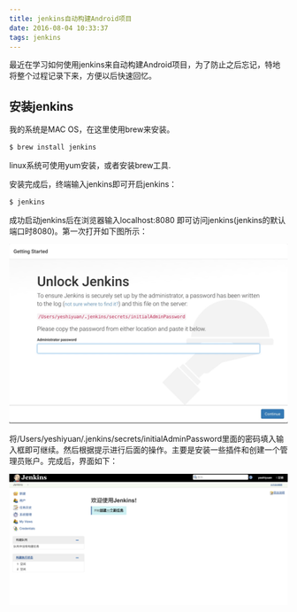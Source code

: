 ```yaml
---
title: jenkins自动构建Android项目
date: 2016-08-04 10:33:37
tags: jenkins
---
```


  最近在学习如何使用jenkins来自动构建Android项目，为了防止之后忘记，特地将整个过程记录下来，方便以后快速回忆。

<!-- more -->

## 安装jenkins
  我的系统是MAC OS，在这里使用brew来安装。
  
  ```  bash
  $ brew install jenkins  
  ```
  
  linux系统可使用yum安装，或者安装brew工具.
  
  安装完成后，终端输入jenkins即可开启jenkins：
  
  ``` bash
  $ jenkins
  ```
    
  成功启动jenkins后在浏览器输入localhost:8080 即可访问jenkins(jenkins的默认端口时8080)。第一次打开如下图所示：  
  
  ![](/img/jenkins-getting-start.png)
  
  将/Users/yeshiyuan/.jenkins/secrets/initialAdminPassword里面的密码填入输入框即可继续。然后根据提示进行后面的操作。主要是安装一些插件和创建一个管理员账户。完成后，界面如下：
  
  ![](/img/jenkins-started.png)
  
